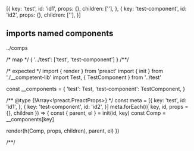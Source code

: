 [{
  key: 'test',
  id: 'id1',
  props: {},
  children: [''],
}, {
  key: 'test-component',
  id: 'id2',
  props: {},
  children: [''],
}]

## imports named components
../comps

/* map */
{ '../test': ['test', 'test-component'] }
/**/

/* expected */
import { render } from 'preact'
import { init } from './__competent-lib'
import Test, { TestComponent } from '../test'

const __components = {
  'test': Test,
  'test-component': TestComponent,
}

/** @type {!Array<!preact.PreactProps>} */
const meta = [{
  key: 'test',
  id: 'id1',
},
{
  key: 'test-component',
  id: 'id2',
}]
meta.forEach(({ key, id, props = {}, children }) => {
  const { parent, el } = init(id, key)
  const Comp = __components[key]

  render(h(Comp, props, children), parent, el)
})

/**/
